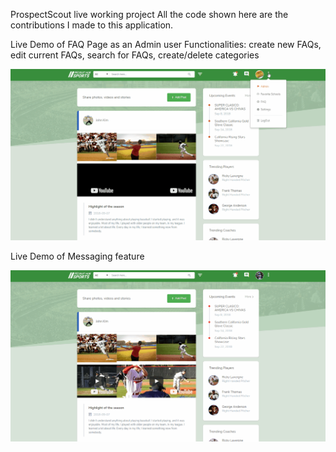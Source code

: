 ProspectScout live working project
All the code shown here are the contributions I made to this application. 


Live Demo of FAQ Page as an Admin user
Functionalities: create new FAQs, edit current FAQs, search for FAQs, create/delete categories 


![](faq.gif)



Live Demo of Messaging feature 

![](message.gif)
